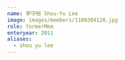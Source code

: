 ```yaml
---
name: 李守裕 Shou-Yu Lee 
image: images/members/1100304128.jpg 
role: formerMem
enteryear: 2011
aliases:
  - shou yu lee
---
```

